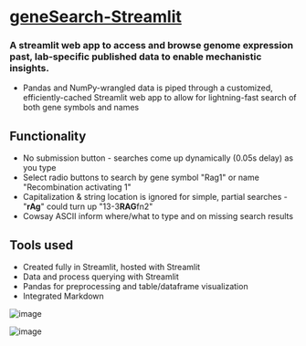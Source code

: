 # [geneSearch-Streamlit](https://ivankoros-genesearch-streamlit-main-3pmql0.streamlit.app/)

### A streamlit web app to access and browse genome expression past, lab-specific published data to enable mechanistic insights.
* Pandas and NumPy-wrangled data is piped through a customized, efficiently-cached Streamlit web app to allow for lightning-fast search of both gene symbols and names 

## Functionality
* No submission button - searches come up dynamically (0.05s delay) as you type
* Select radio buttons to search by gene symbol "Rag1" or name "Recombination activating 1"
* Capitalization & string location is ignored for simple, partial searches - "**rAg**" could turn up "13-3**RAG**fn2" 
* Cowsay ASCII inform where/what to type and on missing search results

## Tools used
* Created fully in Streamlit, hosted with Streamlit
* Data and process querying with Streamlit
* Pandas for preprocessing and table/dataframe visualization
* Integrated Markdown


![image](https://user-images.githubusercontent.com/61260021/223280646-a8e70d87-1e9c-48f2-adc3-b6b544ad2d85.png)

![image](https://user-images.githubusercontent.com/61260021/224887802-957949d3-e80f-4942-b37b-6c434b6c1bc4.png)
